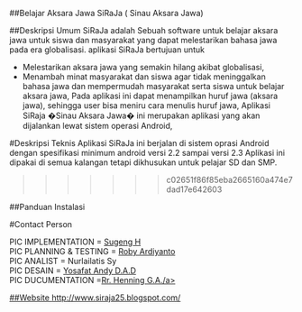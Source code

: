 ##Belajar Aksara Jawa
SiRaJa ( Sinau Aksara Jawa)

##Deskripsi Umum
SiRaJa adalah Sebuah software untuk belajar aksara jawa untuk siswa dan masyarakat yang dapat melestarikan bahasa jawa pada era globalisasi.
aplikasi SiRaJa bertujuan untuk 
- Melestarikan aksara jawa yang semakin hilang akibat globalisasi,
- Menambah minat masyarakat dan siswa agar tidak meninggalkan bahasa jawa dan mempermudah masyarakat serta siswa untuk belajar aksara jawa,
Pada aplikasi ini dapat menampilkan huruf jawa (aksara jawa), sehingga user bisa meniru cara menulis huruf jawa,
Aplikasi SiRaja �Sinau Aksara Jawa� ini merupakan aplikasi yang akan dijalankan lewat sistem operasi Android,


#Deskripsi Teknis
Aplikasi SiRaJa ini berjalan di sistem oprasi Android dengan spesifikasi minimum android versi 2.2 sampai versi 2.3
Aplikasi ini dipakai di semua kalangan tetapi dikhusukan untuk pelajar SD dan SMP.
>>>>>>> c02651f86f85eba2665160a474e7dad17e642603

##Panduan Instalasi


#Contact Person

PIC IMPLEMENTATION	= <a href ="https://github.com/gengsu">Sugeng H</a><br/>
PIC PLANNING & TESTING	= <a href ="https://github.com/Kangoby">Roby Ardiyanto</a><br/>
PIC ANALIST		= <a herf="https://github.com/nl-syarifah">Nurlailatis Sy</a><br/>
PIC DESAIN		= <a href ="https://github.com/nduz">Yosafat Andy D.A.D</a><br/>
PIC DUCUMENTATION	=<a href ="https://github.com/InEr">Rr. Henning G.A./a>

##Website
http://www.siraja25.blogspot.com/
